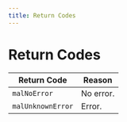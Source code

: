 ```yaml
---
title: Return Codes
---
```

# Return Codes

|    Return Code    |  Reason   |
| ----------------- | --------- |
| `malNoError`      | No error. |
| `malUnknownError` | Error.    |
